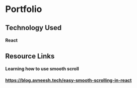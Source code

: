 # Portfolio

## Technology Used
#### React
## Resource Links
#### Learning how to use smooth scroll
#### https://blog.avneesh.tech/easy-smooth-scrolling-in-react
